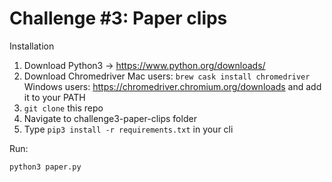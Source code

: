 # Challenge #3: Paper clips

Installation

1. Download Python3 -> https://www.python.org/downloads/
2. Download Chromedriver Mac users: `brew cask install chromedriver` Windows users: https://chromedriver.chromium.org/downloads and add it to your PATH
3. `git clone` this repo
4. Navigate to challenge3-paper-clips folder
5. Type `pip3 install -r requirements.txt` in your cli

Run:

`python3 paper.py`


